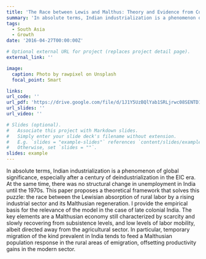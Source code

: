 ```yaml
---
title: 'The Race between Lewis and Malthus: Theory and Evidence from Colonial South Asia'
summary: 'In absolute terms, Indian industrialization is a phenomenon of global significance, especially after a century of deindustrialization in the EIC era. At the same time, there was no structural change in unemployment in India until the 1970s. This paper proposes a theoretical framework that solves this puzzle: the race between the Lewisian absorption of rural labor by a rising industrial sector and its Malthusian regeneration. I provide the empirical basis for the relevance of the model in the case of late colonial India. The key elements are a Malthusian economy still characterized by scarcity and slowly recovering from subsistence levels, and low levels of labor mobility, albeit directed away from the agricultural sector. In particular, temporary migration of the kind prevalent in India tends to feed a Malthusian population response in the rural areas of emigration, offsetting productivity gains in the modern sector.'
tags:
  - South Asia
  - Growth
date: '2016-04-27T00:00:00Z'

# Optional external URL for project (replaces project detail page).
external_link: ''

image:
  caption: Photo by rawpixel on Unsplash
  focal_point: Smart

links:
url_code: ''
url_pdf: 'https://drive.google.com/file/d/1J1Y5UzBQlYab1SRLjrwc08SENTD1CosV/view'
url_slides: ''
url_video: ''

# Slides (optional).
#   Associate this project with Markdown slides.
#   Simply enter your slide deck's filename without extension.
#   E.g. `slides = "example-slides"` references `content/slides/example-slides.md`.
#   Otherwise, set `slides = ""`.
slides: example
---
```


In absolute terms, Indian industrialization is a phenomenon of global significance, especially after a century of deindustrialization in the EIC era. At the same time, there was no structural change in unemployment in India until the 1970s. This paper proposes a theoretical framework that solves this puzzle: the race between the Lewisian absorption of rural labor by a rising industrial sector and its Malthusian regeneration. I provide the empirical basis for the relevance of the model in the case of late colonial India. The key elements are a Malthusian economy still characterized by scarcity and slowly recovering from subsistence levels, and low levels of labor mobility, albeit directed away from the agricultural sector. In particular, temporary migration of the kind prevalent in India tends to feed a Malthusian population response in the rural areas of emigration, offsetting productivity gains in the modern sector.
